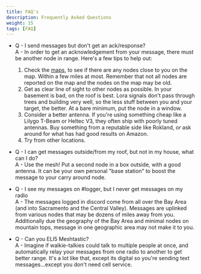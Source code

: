 ```yaml
---
title: FAQ's
description: Frequently Asked Questions
weight: 15
tags: [FAQ]
---
```


* Q - I send messages but don't get an ack/response?<br>
A - In order to get an acknowledgement from your message, there must be another node in range. Here's a few tips to help out:
    1. Check the [maps](map), to see if there are any nodes close to you on the map. Within a few miles at most. Remember that not all nodes are reported on the map and the nodes on the map may be old. 
    2. Get as clear line of sight to other nodes as possible. In your basement is bad, on the roof is best. Lora signals don't pass through trees and building very well, so the less stuff between you and your target, the better. At a bare minimum, put the node in a window.
    3. Consider a better antenna. If you're using something cheap like a Lilygo T-Beam or Heltec V3, they often ship with poorly tuned antennas. Buy something from a reputable side like Rokland, or ask around for what has had good results on Amazon.
    4. Try from other locations.

* Q - I can get messages outside/from my roof, but not in my house, what can I do?<br>
A - Use the mesh! Put a second node in a box outside, with a good antenna. It can be your own personal "base station" to boost the message to your carry around node.

* Q - I see my messages on #logger, but I never get messages on my radio<br>
A - The messages logged in discord come from all over the Bay Area (and into Sacramento and the Central Valley). Messages are uplinked from various nodes that may be dozens of miles away from you. Additionally due the geography of the Bay Area and minimal nodes on mountain tops, message in one geographic area may not make it to you.

* Q - Can you ELI5 Meshtastic?<br>
A - Imagine if walkie-talkies could talk to multiple people at once, and automatically relay your messages from one radio to another to get better range. It's a lot like that, except its digital so you're sending text messages...except you don't need cell service.

